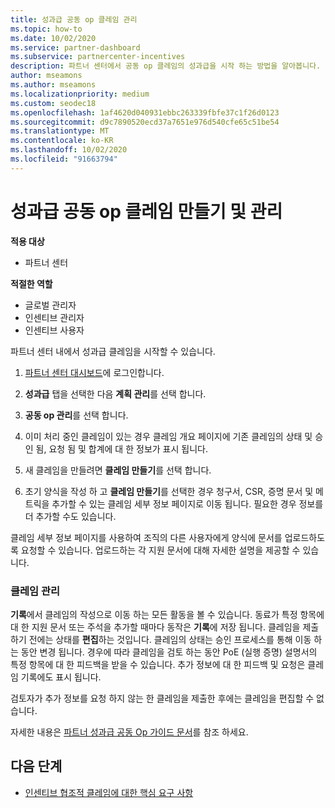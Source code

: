 ```yaml
---
title: 성과급 공동 op 클레임 관리
ms.topic: how-to
ms.date: 10/02/2020
ms.service: partner-dashboard
ms.subservice: partnercenter-incentives
description: 파트너 센터에서 공동 op 클레임의 성과급을 시작 하는 방법을 알아봅니다. 기록에서 클레임의 작성으로 이동 하는 모든 활동을 볼 수 있습니다.
author: mseamons
ms.author: mseamons
ms.localizationpriority: medium
ms.custom: seodec18
ms.openlocfilehash: 1af4620d040931ebbc263339fbfe37c1f26d0123
ms.sourcegitcommit: d9c7890520ecd37a7651e976d540cfe65c51be54
ms.translationtype: MT
ms.contentlocale: ko-KR
ms.lasthandoff: 10/02/2020
ms.locfileid: "91663794"
---
```

# <a name="create-and-manage-an-incentives-co-op-claim"></a>성과급 공동 op 클레임 만들기 및 관리

**적용 대상**

- 파트너 센터

**적절한 역할**

- 글로벌 관리자
- 인센티브 관리자
- 인센티브 사용자

파트너 센터 내에서 성과급 클레임을 시작할 수 있습니다.

1. [파트너 센터 대시보드](https://partner.microsoft.com/dashboard/)에 로그인합니다.

2. **성과급** 탭을 선택한 다음 **계획 관리**를 선택 합니다.

3. **공동 op 관리**를 선택 합니다.

4. 이미 처리 중인 클레임이 있는 경우 클레임 개요 페이지에 기존 클레임의 상태 및 승인 됨, 요청 됨 및 합계에 대 한 정보가 표시 됩니다.

5. 새 클레임을 만들려면 **클레임 만들기**를 선택 합니다.

6. 초기 양식을 작성 하 고 **클레임 만들기**를 선택한 경우 청구서, CSR, 증명 문서 및 메트릭을 추가할 수 있는 클레임 세부 정보 페이지로 이동 됩니다. 필요한 경우 정보를 더 추가할 수도 있습니다.

클레임 세부 정보 페이지를 사용하여 조직의 다른 사용자에게 양식에 문서를 업로드하도록 요청할 수 있습니다. 업로드하는 각 지원 문서에 대해 자세한 설명을 제공할 수 있습니다. 

### <a name="manage-your-claims"></a>클레임 관리

**기록**에서 클레임의 작성으로 이동 하는 모든 활동을 볼 수 있습니다. 동료가 특정 항목에 대 한 지원 문서 또는 주석을 추가할 때마다 동작은 **기록**에 저장 됩니다. 클레임을 제출 하기 전에는 상태를 **편집**하는 것입니다. 클레임의 상태는 승인 프로세스를 통해 이동 하는 동안 변경 됩니다. 경우에 따라 클레임을 검토 하는 동안 PoE (실행 증명) 설명서의 특정 항목에 대 한 피드백을 받을 수 있습니다. 추가 정보에 대 한 피드백 및 요청은 클레임 기록에도 표시 됩니다.

검토자가 추가 정보를 요청 하지 않는 한 클레임을 제출한 후에는 클레임을 편집할 수 없습니다.

자세한 내용은 [파트너 성과급 공동 Op 가이드 문서](https://assetsprod.microsoft.com/co-op-guidebook.pdf)를 참조 하세요.

## <a name="next-steps"></a>다음 단계

- [인센티브 협조적 클레임에 대한 핵심 요구 사항](core-requirements.md)